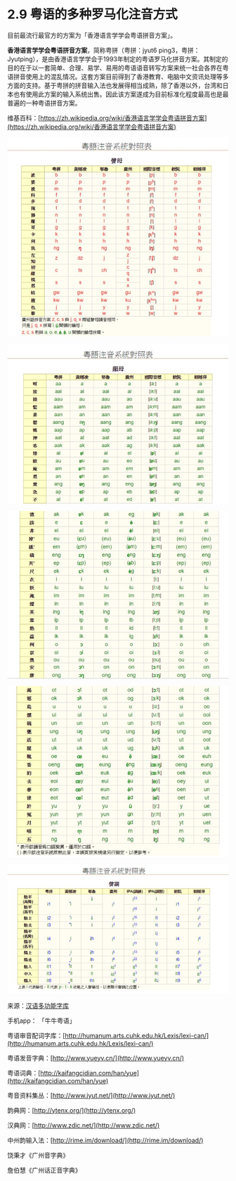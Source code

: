 # 2.9 粤语的多种罗马化注音方式

目前最流行最官方的方案为「香港语言学学会粤语拼音方案」。

**香港语言学学会粤语拼音方案**，简称粤拼（粤拼：jyut6 ping3，粤拼：Jyutping），是由香港语言学学会于1993年制定的粤语罗马化拼音方案。其制定的目的在于以一套简单、合理、易学、易用的粤语语音转写方案来统一社会各界在粤语拼音使用上的混乱情况。这套方案目前得到了香港教育、电脑中文资讯处理等多方面的支持。基于粤拼的拼音输入法也发展得相当成熟，除了香港以外，台湾和日本也有使用此方案的输入系统出售。因此该方案遂成为目前标准化程度最高也是最普遍的一种粤语拼音方案。

维基百科：[https://zh.wikipedia.org/wiki/香港语言学学会粤语拼音方案](https://zh.wikipedia.org/wiki/香港语言学学会粤语拼音方案)

![](/sec2.9jpg/import.png)

![](/sec2.9jpg/import2.png)

![](/sec2.9jpg/import3.png)

![](/sec2.9jpg/import4.png)

![](/sec2.9jpg/import5.png)

来源：[汉语多功能字库](http://humanum.arts.cuhk.edu.hk/Lexis/lexi-mf/)

手机app： 「牛牛粤语」

粤语审音配词字库：[http://humanum.arts.cuhk.edu.hk/Lexis/lexi-can/](http://humanum.arts.cuhk.edu.hk/Lexis/lexi-can/)

粤语发音字典：[http://www.yueyv.cn/](http://www.yueyv.cn/)

粤语词典：[http://kaifangcidian.com/han/yue](http://kaifangcidian.com/han/yue)

粤音资料集丛：[http://www.jyut.net/](http://www.jyut.net/)

韵典网：[http://ytenx.org/](http://ytenx.org/)

汉典网：[http://www.zdic.net/](http://www.zdic.net/)

中州韵输入法：[http://rime.im/download/](http://rime.im/download/)

饶秉才《广州音字典》

詹伯慧《广州话正音字典》

